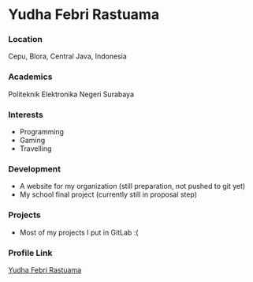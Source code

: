 # Yudha Febri Rastuama

### Location

Cepu, Blora, Central Java, Indonesia

### Academics

Politeknik Elektronika Negeri Surabaya

### Interests

- Programming
- Gaming
- Travelling

### Development

- A website for my organization (still preparation, not pushed to git yet)
- My school final project (currently still in proposal step)

### Projects

- Most of my projects I put in GitLab :(

### Profile Link

[Yudha Febri Rastuama](https://github.com/yufebra)
